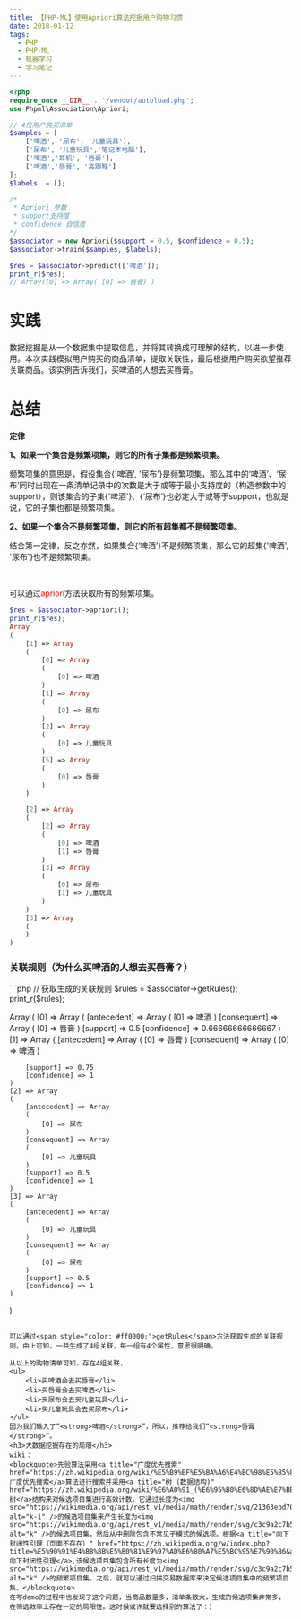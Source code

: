 ```yaml
---
title: 【PHP-ML】使用Apriori算法挖掘用户购物习惯
date: 2018-01-12
tags: 
  - PHP 
  - PHP-ML
  - 机器学习
  - 学习笔记
---
```

```php
<?php
require_once __DIR__ . '/vendor/autoload.php';
use Phpml\Association\Apriori;

// 4位用户购买清单
$samples = [
    ['啤酒', '尿布', '儿童玩具'],
    ['尿布', '儿童玩具','笔记本电脑'],
    ['啤酒','耳机', '唇膏'],
    ['啤酒','唇膏', '高跟鞋']
];
$labels  = [];

/*
 * Apriori 参数
 * support支持度
 * confidence 自信度
*/
$associator = new Apriori($support = 0.5, $confidence = 0.5);
$associator->train($samples, $labels);

$res = $associator->predict(['啤酒']);
print_r($res);
// Array([0] => Array( [0] => 唇膏) )

```

<h1>实践</h1>
数据挖掘是从一个数据集中提取信息，并将其转换成可理解的结构，以进一步使用。本次实践模拟用户购买的商品清单，提取关联性，最后根据用户购买欲望推荐关联商品。该实例告诉我们，买啤酒的人想去买唇膏。
<h1>总结</h1>
<strong>定律</strong>

<strong>1、如果一个集合是频繁项集，则它的所有子集都是频繁项集。</strong>

频繁项集的意思是，假设集合{'啤酒', '尿布'}是频繁项集，那么其中的‘啤酒’、‘尿布’同时出现在一条清单记录中的次数是大于或等于最小支持度的（构造参数中的support），则该集合的子集{'啤酒'}、{‘尿布’}也必定大于或等于support，也就是说，它的子集也都是频繁项集。

<strong>2、如果一个集合不是频繁项集，则它的所有超集都不是频繁项集。</strong>

结合第一定律，反之亦然，如果集合{‘啤酒’}不是频繁项集，那么它的超集{'啤酒', '尿布'}也不是频繁项集。

&nbsp;

可以通过<span style="color: #ff0000;">apriori</span>方法获取所有的频繁项集。

```php
$res = $associator->apriori();
print_r($res);
Array
(
    [1] => Array
    (
        [0] => Array
        (
            [0] => 啤酒
        )
        [1] => Array
        (
            [0] => 尿布
        )
        [2] => Array
        (
            [0] => 儿童玩具
        )
        [5] => Array
        (
            [0] => 唇膏
        )
    )

    [2] => Array
    (
        [2] => Array
        (
            [0] => 啤酒
            [1] => 唇膏
        )
        [3] => Array
        (
            [0] => 尿布
            [1] => 儿童玩具
        )
    )
    [3] => Array
    (
    )
)

```

<h3>关联规则（为什么买啤酒的人想去买唇膏？）</h3>
```php
// 获取生成的关联规则
$rules = $associator->getRules();
print_r($rules);

Array
(
    [0] => Array
    (
        [antecedent] => Array
        (
            [0] => 啤酒
        )
        [consequent] => Array
        (
            [0] => 唇膏
        )
        [support] => 0.5
        [confidence] => 0.66666666666667
    )
    [1] => Array
    (
        [antecedent] => Array
        (
            [0] => 唇膏
        )
        [consequent] => Array
        (
            [0] => 啤酒
        )
    
        [support] => 0.75
        [confidence] => 1
    )
    [2] => Array
    (
        [antecedent] => Array
        (
            [0] => 尿布
        )
        [consequent] => Array
        (
            [0] => 儿童玩具
        )
        [support] => 0.5
        [confidence] => 1
    )
    [3] => Array
    (
        [antecedent] => Array
        (
            [0] => 儿童玩具
        )
        [consequent] => Array
        (
            [0] => 尿布
        )
        [support] => 0.5
        [confidence] => 1
    )
)

```

可以通过<span style="color: #ff0000;">getRules</span>方法获取生成的关联规则。由上可知，一共生成了4组关联，每一组有4个属性，意思很明确，

从以上的购物清单可知，存在4组关联，
<ul>
 	<li>买啤酒会去买唇膏</li>
 	<li>买唇膏会去买啤酒</li>
 	<li>买尿布会去买儿童玩具</li>
 	<li>买儿童玩具会去买尿布</li>
</ul>
因为我们输入了“<strong>啤酒</strong>”，所以，推荐给我们“<strong>唇膏</strong>”。
<h3>大数据挖掘存在的局限</h3>
wiki：
<blockquote>先验算法采用<a title="广度优先搜索" href="https://zh.wikipedia.org/wiki/%E5%B9%BF%E5%BA%A6%E4%BC%98%E5%85%88%E6%90%9C%E7%B4%A2">广度优先搜索</a>算法进行搜索并采用<a title="树 (数据结构)" href="https://zh.wikipedia.org/wiki/%E6%A0%91_(%E6%95%B0%E6%8D%AE%E7%BB%93%E6%9E%84)">树</a>结构来对候选项目集进行高效计数。它通过长度为<img src="https://wikimedia.org/api/rest_v1/media/math/render/svg/21363ebd7038c93aae93127e7d910fc1b2e2c745" alt="k-1" />的候选项目集来产生长度为<img src="https://wikimedia.org/api/rest_v1/media/math/render/svg/c3c9a2c7b599b37105512c5d570edc034056dd40" alt="k" />的候选项目集，然后从中删除包含不常见子模式的候选项。根据<a title="向下封闭性引理（页面不存在）" href="https://zh.wikipedia.org/w/index.php?title=%E5%90%91%E4%B8%8B%E5%B0%81%E9%97%AD%E6%80%A7%E5%BC%95%E7%90%86&amp;action=edit&amp;redlink=1">向下封闭性引理</a>,该候选项目集包含所有长度为<img src="https://wikimedia.org/api/rest_v1/media/math/render/svg/c3c9a2c7b599b37105512c5d570edc034056dd40" alt="k" />的频繁项目集。之后，就可以通过扫描交易数据库来决定候选项目集中的频繁项目集。</blockquote>
在写demo的过程中也发现了这个问题，当商品数量多，清单条数大，生成的候选项集非常多，在筛选效率上存在一定的局限性。这时候或许就要选择别的算法了：）